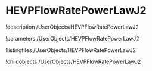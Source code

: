 <!-- MOOSE Documentation Stub: Remove this when content is added. -->

# HEVPFlowRatePowerLawJ2
!description /UserObjects/HEVPFlowRatePowerLawJ2

!parameters /UserObjects/HEVPFlowRatePowerLawJ2

!listingfiles /UserObjects/HEVPFlowRatePowerLawJ2

!childobjects /UserObjects/HEVPFlowRatePowerLawJ2
